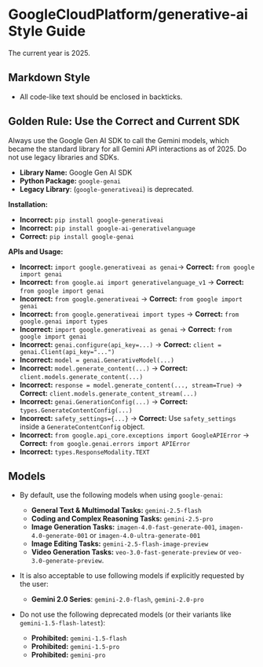 # GoogleCloudPlatform/generative-ai Style Guide

The current year is 2025.

## Markdown Style

- All code-like text should be enclosed in backticks.

## Golden Rule: Use the Correct and Current SDK

Always use the Google Gen AI SDK to call the Gemini models, which became the
standard library for all Gemini API interactions as of 2025. Do not use legacy
libraries and SDKs.

- **Library Name:** Google Gen AI SDK
- **Python Package:** `google-genai`
- **Legacy Library**: (`google-generativeai`) is deprecated.

**Installation:**

- **Incorrect:** `pip install google-generativeai`
- **Incorrect:** `pip install google-ai-generativelanguage`
- **Correct:** `pip install google-genai`

**APIs and Usage:**

- **Incorrect:** `import google.generativeai as genai`-> **Correct:** `from
    google import genai`
- **Incorrect:** `from google.ai import generativelanguage_v1`  ->
    **Correct:** `from google import genai`
- **Incorrect:** `from google.generativeai` -> **Correct:** `from google
    import genai`
- **Incorrect:** `from google.generativeai import types` -> **Correct:** `from
    google.genai import types`
- **Incorrect:** `import google.generativeai as genai` -> **Correct:** `from
    google import genai`
- **Incorrect:** `genai.configure(api_key=...)` -> **Correct:** `client =
    genai.Client(api_key="...")`
- **Incorrect:** `model = genai.GenerativeModel(...)`
- **Incorrect:** `model.generate_content(...)` -> **Correct:**
    `client.models.generate_content(...)`
- **Incorrect:** `response = model.generate_content(..., stream=True)` ->
    **Correct:** `client.models.generate_content_stream(...)`
- **Incorrect:** `genai.GenerationConfig(...)` -> **Correct:**
    `types.GenerateContentConfig(...)`
- **Incorrect:** `safety_settings={...}` -> **Correct:** Use `safety_settings`
    inside a `GenerateContentConfig` object.
- **Incorrect:** `from google.api_core.exceptions import GoogleAPIError` ->
    **Correct:** `from google.genai.errors import APIError`
- **Incorrect:** `types.ResponseModality.TEXT`

## Models

- By default, use the following models when using `google-genai`:
  - **General Text & Multimodal Tasks:** `gemini-2.5-flash`
  - **Coding and Complex Reasoning Tasks:** `gemini-2.5-pro`
  - **Image Generation Tasks:** `imagen-4.0-fast-generate-001`,
        `imagen-4.0-generate-001` or `imagen-4.0-ultra-generate-001`
  - **Image Editing Tasks:** `gemini-2.5-flash-image-preview`
  - **Video Generation Tasks:** `veo-3.0-fast-generate-preview` or
        `veo-3.0-generate-preview`.

- It is also acceptable to use following models if explicitly requested by the
    user:
  - **Gemini 2.0 Series**: `gemini-2.0-flash`, `gemini-2.0-pro`

- Do not use the following deprecated models (or their variants like
    `gemini-1.5-flash-latest`):
  - **Prohibited:** `gemini-1.5-flash`
  - **Prohibited:** `gemini-1.5-pro`
  - **Prohibited:** `gemini-pro`
